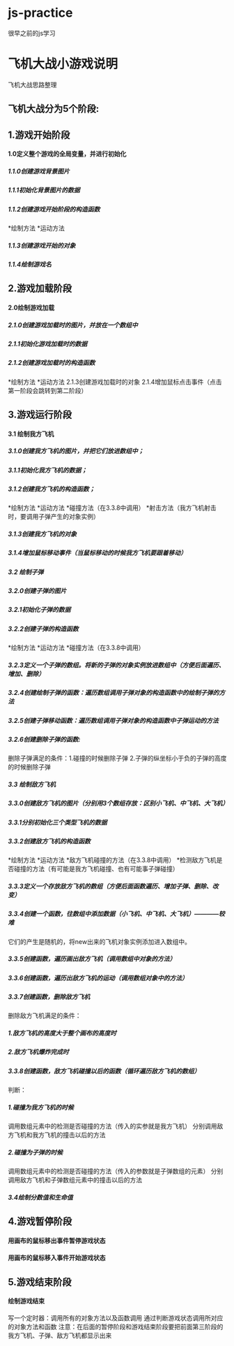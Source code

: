 # js-practice
很早之前的js学习
# 飞机大战小游戏说明
飞机大战思路整理
## 飞机大战分为5个阶段:
## 1.游戏开始阶段
#### 1.0定义整个游戏的全局变量，并进行初始化
##### 1.1.0创建游戏背景图片
##### 1.1.1初始化背景图片的数据
##### 1.1.2创建游戏开始阶段的构造函数
*绘制方法
*运动方法
##### 1.1.3创建游戏开始的对象
##### 1.1.4绘制游戏名
## 2.游戏加载阶段
#### 2.0绘制游戏加载
##### 2.1.0创建游戏加载时的图片，并放在一个数组中
##### 2.1.1初始化游戏加载时的数据
##### 2.1.2创建游戏加载时的构造函数
*绘制方法
*运动方法
2.1.3创建游戏加载时的对象
2.1.4增加鼠标点击事件（点击第一阶段会跳转到第二阶段）
## 3.游戏运行阶段
#### 3.1 绘制我方飞机
##### 3.1.0创建我方飞机的图片，并把它们放进数组中；
##### 3.1.1初始化我方飞机的数据；
##### 3.1.2创建我方飞机的构造函数；
*绘制方法
*运动方法
*碰撞方法（在3.3.8中调用）
*射击方法（我方飞机射击时，要调用子弹产生的对象实例）
##### 3.1.3创建我方飞机的对象
##### 3.1.4增加鼠标移动事件（当鼠标移动的时候我方飞机要跟着移动）
##### 3.2 绘制子弹
##### 3.2.0创建子弹的图片
##### 3.2.1初始化子弹的数据
##### 3.2.2创建子弹的构造函数
*绘制方法
*运动方法
*碰撞方法（在3.3.8中调用）
##### 3.2.3定义一个子弹的数组。将新的子弹的对象实例放进数组中（方便后面遍历、增加、删除）
##### 3.2.4创建绘制子弹的函数：遍历数组调用子弹对象的构造函数中的绘制子弹的方法
##### 3.2.5创建子弹移动函数：遍历数组调用子弹对象的构造函数中子弹运动的方法
##### 3.2.6创建删除子弹的函数:
删除子弹满足的条件：1.碰撞的时候删除子弹
2.子弹的纵坐标小于负的子弹的高度的时候删除子弹
##### 3.3 绘制敌方飞机
##### 3.3.0创建敌方飞机的图片（分别用3个数组存放：区别小飞机、中飞机、大飞机）
##### 3.3.1分别初始化三个类型飞机的数据
##### 3.3.2创建敌方飞机的构造函数
*绘制方法
*运动方法
*敌方飞机碰撞的方法（在3.3.8中调用）
*检测敌方飞机是否碰撞的方法（有可能是我方飞机碰撞、也有可能事子弹碰撞）
##### 3.3.3定义一个存放敌方飞机的数组（方便后面函数遍历、增加子弹、删除、改变）
##### 3.3.4创建一个函数，往数组中添加数据（小飞机、中飞机、大飞机）————较难
它们的产生是随机的，将new出来的飞机对象实例添加进入数组中。
##### 3.3.5创建函数，遍历画出敌方飞机（调用数组中对象的方法）
##### 3.3.6创建函数，遍历出敌方飞机的运动（调用数组对象中的方法）
##### 3.3.7创建函数，删除敌方飞机
删除敌方飞机满足的条件：
##### 1.敌方飞机的高度大于整个画布的高度时
##### 2.敌方飞机爆炸完成时
##### 3.3.8创建函数，敌方飞机碰撞以后的函数（循环遍历敌方飞机的数组）
判断：
##### 1.碰撞为我方飞机的时候
调用数组元素中的检测是否碰撞的方法（传入的实参就是我方飞机）
分别调用敌方飞机和我方飞机的撞击以后的方法
##### 2.碰撞为子弹的时候
调用数组元素中的检测是否碰撞的方法（传入的参数就是子弹数组的元素）
分别调用敌方飞机和子弹数组元素中的撞击以后的方法
##### 3.4绘制分数值和生命值
## 4.游戏暂停阶段
#### 用画布的鼠标移出事件暂停游戏状态
#### 用画布的鼠标移入事件开始游戏状态
## 5.游戏结束阶段
#### 绘制游戏结束
写一个定时器：调用所有的对象方法以及函数调用
通过判断游戏状态调用所对应的对象方法和函数
注意：在后面的暂停阶段和游戏结束阶段要把前面第三阶段的我方飞机、子弹、敌方飞机都显示出来
